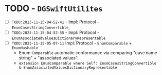 # TODO - `DGSwiftUtilites`

- [ ] `TODO:2023-11-15-04-52-41` - Impl: Protocol - `EnumCasesStringConvertible`, 
- [ ] `TODO:2023-11-15-04-52-55` - Impl: Protocol - `EnumAssociatedValuesDictionaryRepresentable`
- [ ] `TODO:2023-11-15-05-07-11` Impl: Protocol - `EnumComparable` + `EnumHashable`
  * Enum `Comparable` automatic conformance via comparing "case name string" + "associated values".
  * `extension EnumComparable where Self: EnumCasesStringConvertible & EnumAssociatedValuesDictionaryRepresentable`